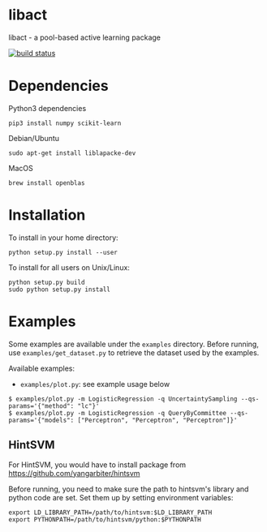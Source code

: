 # libact

libact - a pool-based active learning package

[![build status](https://gitlab.lv6.tw/ci/projects/1/status.png?ref=master)](https://gitlab.lv6.tw/ci/projects/1?ref=master)

# Dependencies

Python3 dependencies
```
pip3 install numpy scikit-learn
```

Debian/Ubuntu
```
sudo apt-get install liblapacke-dev
```

MacOS
```
brew install openblas
```

# Installation

To install in your home directory:

```
python setup.py install --user
```

To install for all users on Unix/Linux:
```
python setup.py build
sudo python setup.py install
```

# Examples

Some examples are available under the `examples` directory. Before running, use
`examples/get_dataset.py` to retrieve the dataset used by the examples.

Available examples:

  - `examples/plot.py`: see example usage below
  
```
$ examples/plot.py -m LogisticRegression -q UncertaintySampling --qs-params='{"method": "lc"}'
$ examples/plot.py -m LogisticRegression -q QueryByCommittee --qs-params='{"models": ["Perceptron", "Perceptron", "Perceptron"]}'
```

## HintSVM

For HintSVM, you would have to install package from https://github.com/yangarbiter/hintsvm

Before running, you need to make sure the path to hintsvm's library and
python code are set. Set them up by setting environment variables:

    export LD_LIBRARY_PATH=/path/to/hintsvm:$LD_LIBRARY_PATH
    export PYTHONPATH=/path/to/hintsvm/python:$PYTHONPATH
